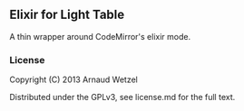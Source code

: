 ## Elixir for Light Table

A thin wrapper around CodeMirror's elixir mode.

### License

Copyright (C) 2013 Arnaud Wetzel

Distributed under the GPLv3, see license.md for the full text.
